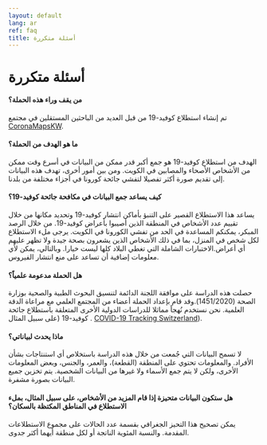 ```yaml
---
layout: default
lang: ar
ref: faq
title: أسئلة متكررة
---
```

# أسئلة متكررة

#### من يقف وراء هذه الحملة؟ ‪‬ 

تم إنشاء استطلاع كوفيد-19 من قبل العديد من الباحثين المستقلين في مجتمع [CoronaMapsKW](https://www.coronamapskw.com).

#### ما هو الهدف من الحملة؟ 

الهدف من استطلاع كوفيد-19 هو جمع أكبر قدر ممكن من البيانات في أسرع وقت ممكن من الأشخاص الأصحاء والمصابين في الكويت. ومن بين أمور أخرى، تهدف هذه البيانات إلى تقديم صورة أكثر تفصيلا لتفشي جائحة كورونا في أجزاء مختلفة من بلدنا.

#### ‪كيف يساعد جمع البيانات في مكافحة جائحة كوفيد‫-‬19؟ 

يساعد هذا الاستطلاع القصير على التنبؤ بأماكن انتشار كوفيد-19 وتحديد مكانها من خلال تقييم عدد الأشخاص في المنطقة الذين أصيبوا بأعراض كوفيد-19. من خلال الرصد المبكر، يمكنكم المساعدة في الحد من تفشي الكورونا في الكويت. يرجى ملء الاستطلاع لكل شخص في المنزل، بما في ذلك الأشخاص الذين يشعرون بصحة جيدة ولا تظهر عليهم أي أعراض.الاختبارات الشاملة التي تغطي البلاد كلها ليست خيارا. وبالتالي، يمكن لأي معلومات إضافية أن تساعد على منع انتشار الفيروس.

#### ‪‬هل الحملة مدعومة علمياً؟
 
حصلت هذه الدراسة على موافقة اللجنة الدائمة لتنسيق البحوث الطبية
والصحية بوزارة الصحة (1451/2020).وقد قام بإعداد الحملة أعضاء من
المجتمع العلمي مع مراعاة الدقة العلمية. نحن نستخدم نُهجاً مماثلا
للدراسات الدولية الأخرى المتعلقة باستطلاع جائحة  كوفيد-19 (على سبيل المثال . ‪[COVID-19 Tracking Switzerland](https://www.covidtracker.ch/en/)‬).

#### ماذا يحدث لبياناتي؟ 

لا تسمح البيانات التي جُمعت من خلال هذه الدراسة باستخلاص أي استنتاجات بشأن الأفراد. والمعلومات تحتوي على المنطقة (القطعة)، والعمر، والجنس، وبعض المعلومات الأخرى، ولكن لا يتم جمع الأسماء ولا غيرها من البيانات الشخصية. يتم تخزين جميع البيانات بصورة مشفرة.

#### هل ستكون البيانات متحيزة إذا قام المزيد من الأشخاص، على سبيل المثال، بملء الاستطلاع في المناطق المكتظة بالسكان؟
 
يمكن تصحيح هذا التحيز الجغرافي بقسمة عدد الحالات على مجموع الاستطلاعات المقدمة. والنسبة المئوية الناتجة أو لكل منطقة أيهما أكثر جدوى.
